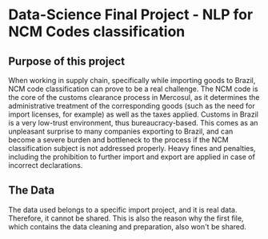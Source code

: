 # Data-Science Final Project - NLP for NCM Codes classification

## Purpose of this project
When working in supply chain, specifically while importing goods to Brazil, NCM code classification can prove to be a real challenge. The NCM code is the core of the customs clearance process in Mercosul, as it determines the administrative treatment of the corresponding goods (such as the need for import licenses, for example) as well as the taxes applied. 
Customs in Brazil is a very low-trust environment, thus bureaucracy-based. This comes as an unpleasant surprise to many companies exporting to Brazil, and can become a severe burden and bottleneck to the process if the NCM classification subject is not addressed properly. Heavy fines and penalties, including the prohibition to further import and export are applied in case of incorrect declarations.

## The Data
The data used belongs to a specific import project, and it is real data. Therefore, it cannot be shared. This is also the reason why the first file, which contains the data cleaning and preparation, also won't be shared.
